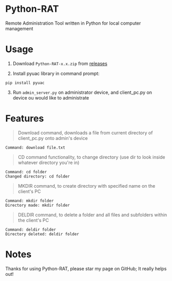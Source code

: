 # Python-RAT
Remote Administration Tool written in Python for local computer management

# Usage
1) Download `Python-RAT-x.x.zip` from [releases](https://github.com/WilliamAfton-codes/Python-RAT/releases)

2) Install pyuac library in command prompt: 
```
pip install pyuac
```

3) Run `admin_server.py` on administrator device, and client_pc.py on device ou would like to administrate

# Features
> Download command, downloads a file from current directory of client_pc.py onto admin's device
```
Command: download file.txt
```

> CD command functionality, to change directory (use dir to look inside whatever directory you're in)
```
Command: cd folder
Changed directory: cd folder
```

> MKDIR command, to create directory with specified name on the client's PC
```
Command: mkdir folder
Directory made: mkdir folder
```

> DELDIR command, to delete a folder and all files and subfolders within the client's PC
```
Command: deldir folder
Directory deleted: deldir folder
```

# Notes
Thanks for using Python-RAT, please star my page on GitHub; It really helps out!
